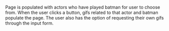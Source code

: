 Page is populated with actors who have played batman for user to choose from.  When the user clicks a button, gifs related to that actor and batman populate the page.  The user also has the option of requesting their own gifs through the input form.